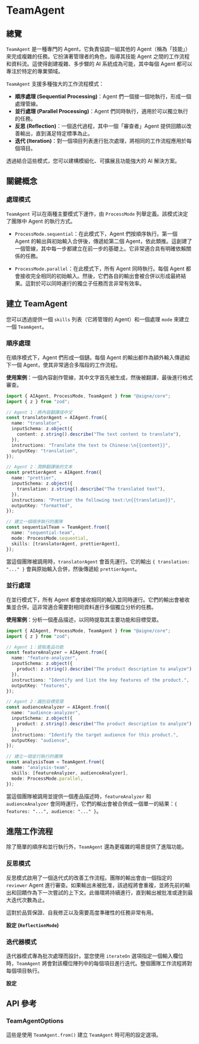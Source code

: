 # TeamAgent

## 總覽

`TeamAgent` 是一種專門的 Agent，它負責協調一組其他的 Agent（稱為「技能」）來完成複雜的任務。它扮演著管理者的角色，指導其技能 Agent 之間的工作流程和資料流。這使得創建複雜、多步驟的 AI 系統成為可能，其中每個 Agent 都可以專注於特定的專業領域。

`TeamAgent` 支援多種強大的工作流程模式：

*   **順序處理 (Sequential Processing)**：Agent 們一個接一個地執行，形成一個處理管線。
*   **並行處理 (Parallel Processing)**：Agent 們同時執行，適用於可以獨立執行的任務。
*   **反思 (Reflection)**：一個迭代過程，其中一個「審查者」Agent 提供回饋以改善輸出，直到滿足特定標準為止。
*   **迭代 (Iteration)**：對一個項目列表進行批次處理，將相同的工作流程應用於每個項目。

透過結合這些模式，您可以建構模組化、可擴展且功能強大的 AI 解決方案。

## 關鍵概念

### 處理模式

`TeamAgent` 可以在兩種主要模式下運作，由 `ProcessMode` 列舉定義。該模式決定了團隊中 Agent 的執行方式。

*   `ProcessMode.sequential`：在此模式下，Agent 們按順序執行。第一個 Agent 的輸出與初始輸入合併後，傳遞給第二個 Agent，依此類推。這創建了一個管線，其中每一步都建立在前一步的基礎上。它非常適合具有明確依賴關係的任務。

*   `ProcessMode.parallel`：在此模式下，所有 Agent 同時執行。每個 Agent 都會接收完全相同的初始輸入。然後，它們各自的輸出會被合併以形成最終結果。這對於可以同時運行的獨立子任務而言非常有效率。

## 建立 TeamAgent

您可以透過提供一個 `skills` 列表（它將管理的 Agent）和一個處理 `mode` 來建立一個 `TeamAgent`。

### 順序處理

在順序模式下，Agent 們形成一個鏈。每個 Agent 的輸出都作為額外輸入傳遞給下一個 Agent，使其非常適合多階段的工作流程。

**使用案例**：一個內容創作管線，其中文字首先被生成，然後被翻譯，最後進行格式審查。

```typescript
import { AIAgent, ProcessMode, TeamAgent } from "@aigne/core";
import { z } from "zod";

// Agent 1：將內容翻譯成中文
const translatorAgent = AIAgent.from({
  name: "translator",
  inputSchema: z.object({
    content: z.string().describe("The text content to translate"),
  }),
  instructions: "Translate the text to Chinese:\n{{content}}",
  outputKey: "translation",
});

// Agent 2：潤飾翻譯後的文本
const prettierAgent = AIAgent.from({
  name: "prettier",
  inputSchema: z.object({
    translation: z.string().describe("The translated text"),
  }),
  instructions: "Prettier the following text:\n{{translation}}",
  outputKey: "formatted",
});

// 建立一個順序執行的團隊
const sequentialTeam = TeamAgent.from({
  name: "sequential-team",
  mode: ProcessMode.sequential,
  skills: [translatorAgent, prettierAgent],
});
```

當這個團隊被調用時，`translatorAgent` 會首先運行。它的輸出 `{ translation: "..." }` 會與原始輸入合併，然後傳遞給 `prettierAgent`。

### 並行處理

在並行模式下，所有 Agent 都會接收相同的輸入並同時運行。它們的輸出會被收集並合併。這非常適合需要對相同資料進行多個獨立分析的任務。

**使用案例**：分析一個產品描述，以同時提取其主要功能和目標受眾。

```typescript
import { AIAgent, ProcessMode, TeamAgent } from "@aigne/core";
import { z } from "zod";

// Agent 1：提取產品功能
const featureAnalyzer = AIAgent.from({
  name: "feature-analyzer",
  inputSchema: z.object({
    product: z.string().describe("The product description to analyze"),
  }),
  instructions: "Identify and list the key features of the product.",
  outputKey: "features",
});

// Agent 2：識別目標受眾
const audienceAnalyzer = AIAgent.from({
  name: "audience-analyzer",
  inputSchema: z.object({
    product: z.string().describe("The product description to analyze"),
  }),
  instructions: "Identify the target audience for this product.",
  outputKey: "audience",
});

// 建立一個並行執行的團隊
const analysisTeam = TeamAgent.from({
  name: "analysis-team",
  skills: [featureAnalyzer, audienceAnalyzer],
  mode: ProcessMode.parallel,
});
```

當這個團隊被調用並提供一個產品描述時，`featureAnalyzer` 和 `audienceAnalyzer` 會同時運行，它們的輸出會被合併成一個單一的結果：`{ features: "...", audience: "..." }`。

## 進階工作流程

除了簡單的順序和並行執行外，`TeamAgent` 還為更複雜的場景提供了進階功能。

### 反思模式

反思模式啟用了一個迭代式的改善工作流程。團隊的輸出會由一個指定的 `reviewer` Agent 進行審查。如果輸出未被批准，該過程將會重複，並將先前的輸出和回饋作為下一次嘗試的上下文。此循環將持續進行，直到輸出被批准或達到最大迭代次數為止。

這對於品質保證、自我修正以及需要高度準確性的任務非常有用。

**設定 (`ReflectionMode`)**

<x-field-group>
  <x-field data-name="reviewer" data-type="Agent" data-required="true" data-desc="負責評估團隊輸出的 Agent。"></x-field>
  <x-field data-name="isApproved" data-type="((output: Message) => PromiseOrValue<boolean>) | string" data-required="true" data-desc="一個函數或審查者輸出中的欄位名稱，用於判斷結果是否被批准。如果是一個字串，則會檢查對應欄位的真值。"></x-field>
  <x-field data-name="maxIterations" data-type="number" data-default="3" data-required="false" data-desc="在拋出錯誤前，最大的審查週期次數。"></x-field>
  <x-field data-name="returnLastOnMaxIterations" data-type="boolean" data-default="false" data-required="false" data-desc="若為 true，則在達到最大迭代次數時返回最後生成的輸出，而不是拋出錯誤。"></x-field>
</x-field-group>

### 迭代器模式

迭代器模式專為批次處理而設計。當您使用 `iterateOn` 選項指定一個輸入欄位時，`TeamAgent` 將會對該欄位陣列中的每個項目進行迭代。整個團隊工作流程將對每個項目執行。

**設定**

<x-field-group>
  <x-field data-name="iterateOn" data-type="keyof I" data-required="true" data-desc="包含要迭代陣列的輸入欄位的鍵。"></x-field>
  <x-field data-name="concurrency" data-type="number" data-default="1" data-required="false" data-desc="可同時處理的最大項目數量。"></x-field>
  <x-field data-name="iterateWithPreviousOutput" data-type="boolean" data-default="false" data-required="false" data-desc="若為 true，處理一個項目後的輸出會被合併回來，使其可用於陣列中的後續項目。這要求並行數為 1。"></x-field>
</x-field-group>

## API 參考

### TeamAgentOptions

這些是使用 `TeamAgent.from()` 建立 `TeamAgent` 時可用的設定選項。

<x-field-group>
  <x-field data-name="name" data-type="string" data-required="true" data-desc="Agent 的唯一名稱。"></x-field>
  <x-field data-name="description" data-type="string" data-required="false" data-desc="關於 Agent 用途的描述。"></x-field>
  <x-field data-name="skills" data-type="Agent[]" data-required="true" data-desc="組成團隊的一組 Agent 陣列。"></x-field>
  <x-field data-name="mode" data-type="ProcessMode" data-default="ProcessMode.sequential" data-required="false" data-desc="團隊的處理模式，可以是「sequential」或「parallel」。"></x-field>
  <x-field data-name="reflection" data-type="ReflectionMode" data-required="false" data-desc="用於啟用迭代式反思工作流程的設定。"></x-field>
  <x-field data-name="iterateOn" data-type="keyof I" data-required="false" data-desc="用於批次處理時進行迭代的輸入欄位鍵。"></x-field>
  <x-field data-name="concurrency" data-type="number" data-default="1" data-required="false" data-desc="迭代器模式的並行等級。"></x-field>
  <x-field data-name="iterateWithPreviousOutput" data-type="boolean" data-default="false" data-required="false" data-desc="在批次處理期間，是否將一次迭代的輸出回饋給下一次迭代。"></x-field>
  <x-field data-name="includeAllStepsOutput" data-type="boolean" data-default="false" data-required="false" data-desc="在順序模式下，若為 true，最終輸出將包含所有中間步驟的輸出，而不僅僅是最後一個步驟的輸出。"></x-field>
</x-field-group>